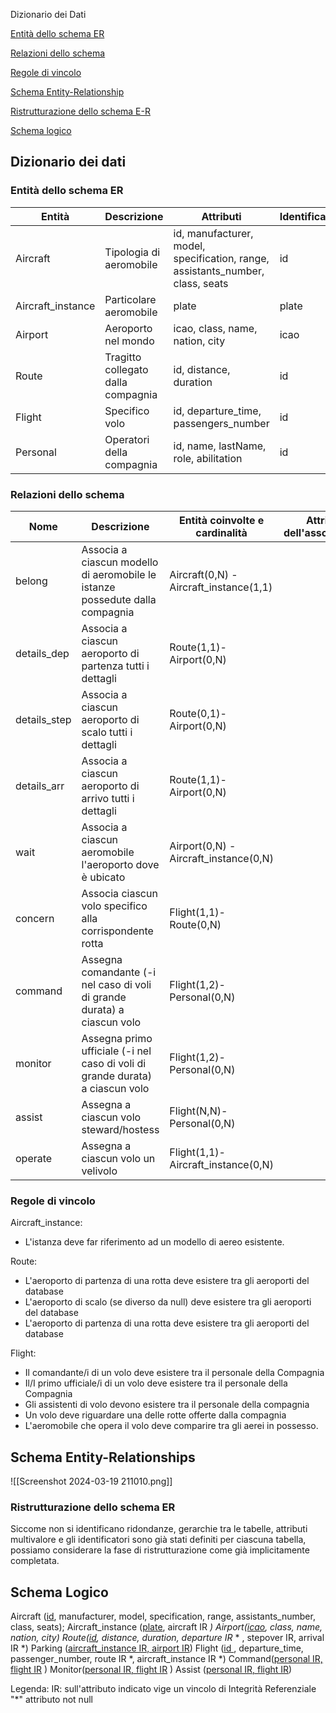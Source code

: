 
<a href="#dizionario-dei-dati" style="text-decoration: none; text-color: red">Dizionario dei Dati</a>

[Entità dello schema ER](#entità-dello-schema-er)

[Relazioni dello schema](#relazioni-dello-schema)

[Regole di vincolo](#regole-di-vincolo)

[Schema Entity-Relationship](#schema-entity-relationships)

[Ristrutturazione dello schema E-R](#ristrutturazione-dello-schema-er)

[Schema logico](#schema-logico)

## Dizionario dei dati

### Entità dello schema ER

| Entità            | Descrizione                        | Attributi                                                                      | Identificatore |
| ----------------- | ---------------------------------- | ------------------------------------------------------------------------------ | -------------- |
| Aircraft          | Tipologia di aeromobile            | id, manufacturer, model, specification, range, assistants_number, class, seats | id             |
| Aircraft_instance | Particolare aeromobile             | plate                                                                          | plate          |
| Airport           | Aeroporto nel mondo                | icao, class, name, nation, city                                                | icao           |
| Route             | Tragitto collegato dalla compagnia | id, distance, duration                                                         | id             |
| Flight            | Specifico volo                     | id, departure_time, passengers_number                                          | id             |
| Personal          | Operatori della compagnia          | id, name, lastName, role, abilitation                                          | id             |


<a id="item"></a>
### Relazioni dello schema

| Nome         | Descrizione                                                                   | Entità coinvolte e cardinalità         | Attributi dell'associazione |
| ------------ | ----------------------------------------------------------------------------- | -------------------------------------- | --------------------------- |
| belong       | Associa a ciascun modello di aeromobile le istanze possedute dalla compagnia  | Aircraft(0,N) - Aircraft_instance(1,1) |                             |
| details_dep  | Associa a ciascun aeroporto di partenza tutti i dettagli                      | Route(1,1)-Airport(0,N)                |                             |
| details_step | Associa a ciascun aeroporto di scalo tutti i dettagli                         | Route(0,1)-Airport(0,N)                |                             |
| details_arr  | Associa a ciascun aeroporto di arrivo tutti i dettagli                        | Route(1,1)-Airport(0,N)                |                             |
| wait         | Associa a ciascun aeromobile l'aeroporto dove è ubicato                       | Airport(0,N) - Aircraft_instance(0,N)  |                             |
| concern      | Associa ciascun volo specifico alla corrispondente rotta                      | Flight(1,1)-Route(0,N)                 |                             |
| command      | Assegna comandante (-i nel caso di voli di grande durata) a ciascun volo      | Flight(1,2)-Personal(0,N)              |                             |
| monitor      | Assegna primo ufficiale (-i nel caso di voli di grande durata) a ciascun volo | Flight(1,2)-Personal(0,N)              |                             |
| assist       | Assegna a ciascun volo steward/hostess                                        | Flight(N,N)-Personal(0,N)              |                             |
| operate      | Assegna a ciascun volo un velivolo                                            | Flight(1,1)-Aircraft_instance(0,N)     |                             |

### Regole di vincolo

Aircraft_instance:
* L'istanza deve far riferimento ad un modello di aereo esistente.

Route:
* L'aeroporto di partenza di una rotta deve esistere tra gli aeroporti del database
* L'aeroporto di scalo (se diverso da null) deve esistere tra gli aeroporti del database
* L'aeroporto di partenza di una rotta deve esistere tra gli aeroporti del database

Flight:
* Il comandante/i di un volo deve esistere tra il personale della Compagnia
* Il/I primo ufficiale/i di un volo deve esistere tra il personale della Compagnia
* Gli assistenti di volo devono esistere tra il personale della compagnia
* Un volo deve riguardare una delle rotte offerte dalla compagnia
* L'aeromobile che opera il volo deve comparire tra gli aerei in possesso.




## Schema Entity-Relationships

![[Screenshot 2024-03-19 211010.png]]


### Ristrutturazione dello schema ER
Siccome non si identificano ridondanze, gerarchie tra le tabelle, attributi multivalore e gli identificatori sono già stati definiti per ciascuna tabella, possiamo considerare la fase di ristrutturazione come già implicitamente completata.

## Schema Logico

Aircraft (<u>id</u>, manufacturer, model, specification, range, assistants_number, class, seats);
Aircraft_instance (<u>plate</u>, aircraft IR *)
Airport(<u>icao</u>, class, name, nation, city)
Route(<u>id</u>, distance, duration, departure IR* * , stepover IR, arrival IR *)
Parking (<u>aircraft_instance IR, airport IR</u>)
Flight (<u>id </u>, departure_time, passenger_number, route IR *, aircraft_instance IR *)
Command(<u>personal IR, flight IR</u> )
Monitor(<u>personal IR, flight IR</u> )
Assist (<u>personal IR, flight IR</u>)

Legenda:
IR: sull'attributo indicato vige un vincolo di Integrità Referenziale
"*" attributo not null
